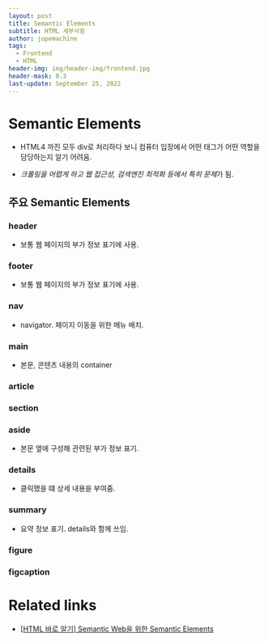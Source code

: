 ```yaml
---
layout: post
title: Semantic Elements
subtitle: HTML 세부사항
author: jopemachine
tags:
  - Frontend
  - HTML
header-img: img/header-img/frontend.jpg
header-mask: 0.3
last-update: September 25, 2022
---
```


# Semantic Elements

- HTML4 까진 모두 div로 처리하다 보니 컴퓨터 입장에서 어떤 태그가 어떤 역할을 담당하는지 알기 어려움.

- *크롤링을 어렵게 하고 웹 접근성, 검색엔진 최적화 등에서 특히 문제*가 됨.

## 주요 Semantic Elements

### header

- 보통 웹 페이지의 부가 정보 표기에 사용.

### footer

- 보통 웹 페이지의 부가 정보 표기에 사용.

### nav

- navigator. 페이지 이동을 위한 메뉴 배치.

### main

- 본문, 콘텐츠 내용의 container

### article

### section

### aside

- 본문 옆에 구성해 관련된 부가 정보 표기.

### details

- 클릭했을 떄 상세 내용을 부여줌.

### summary

- 요약 정보 표기. details와 함께 쓰임.

### figure

### figcaption

# Related links

- [[HTML 바로 알기] Semantic Web을 위한 Semantic Elements](https://blueshw.github.io/2020/05/09/know-html-semantic-elements/)
